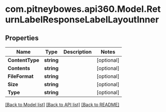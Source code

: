 # com.pitneybowes.api360.Model.ReturnLabelResponseLabelLayoutInner

## Properties

Name | Type | Description | Notes
------------ | ------------- | ------------- | -------------
**ContentType** | **string** |  | [optional] 
**Contents** | **string** |  | [optional] 
**FileFormat** | **string** |  | [optional] 
**Size** | **string** |  | [optional] 
**Type** | **string** |  | [optional] 

[[Back to Model list]](../README.md#documentation-for-models) [[Back to API list]](../README.md#documentation-for-api-endpoints) [[Back to README]](../README.md)

